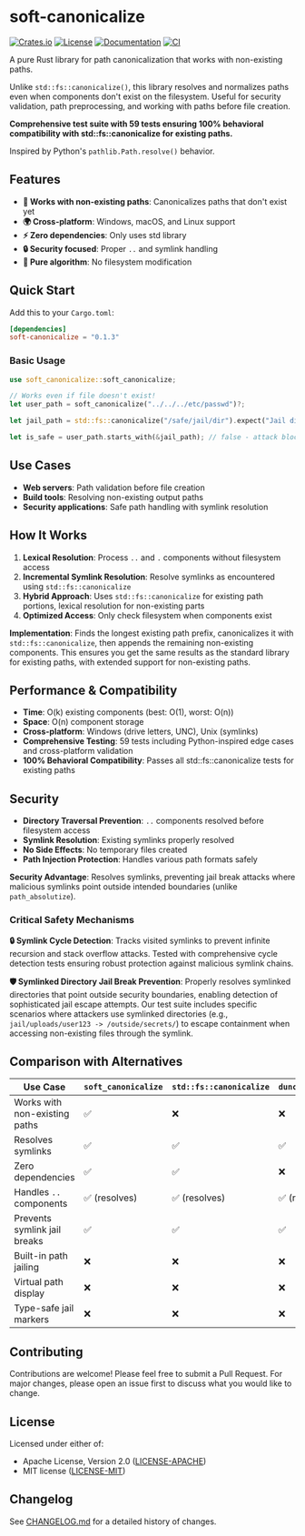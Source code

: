 # soft-canonicalize

[![Crates.io](https://img.shields.io/crates/v/soft-canonicalize.svg)](https://crates.io/crates/soft-canonicalize)
[![License](https://img.shields.io/badge/license-MIT%20OR%20Apache--2.0-blue.svg)](LICENSE-MIT)
[![Documentation](https://docs.rs/soft-canonicalize/badge.svg)](https://docs.rs/soft-canonicalize)
[![CI](https://github.com/DK26/soft-canonicalize-rs/actions/workflows/ci.yml/badge.svg)](https://github.com/DK26/soft-canonicalize-rs/actions)

A pure Rust library for path canonicalization that works with non-existing paths.

Unlike `std::fs::canonicalize()`, this library resolves and normalizes paths even when components don't exist on the filesystem. Useful for security validation, path preprocessing, and working with paths before file creation.

**Comprehensive test suite with 59 tests ensuring 100% behavioral compatibility with std::fs::canonicalize for existing paths.**

Inspired by Python's `pathlib.Path.resolve()` behavior.

## Features

- **🚀 Works with non-existing paths**: Canonicalizes paths that don't exist yet
- **🌍 Cross-platform**: Windows, macOS, and Linux support
- **⚡ Zero dependencies**: Only uses std library
- **🔒 Security focused**: Proper `..` and symlink handling
- **🧮 Pure algorithm**: No filesystem modification

## Quick Start

Add this to your `Cargo.toml`:

```toml
[dependencies]
soft-canonicalize = "0.1.3"
```

### Basic Usage

```rust
use soft_canonicalize::soft_canonicalize;

// Works even if file doesn't exist!
let user_path = soft_canonicalize("../../../etc/passwd")?;

let jail_path = std::fs::canonicalize("/safe/jail/dir").expect("Jail directory must exist");

let is_safe = user_path.starts_with(&jail_path); // false - attack blocked!
```

## Use Cases

- **Web servers**: Path validation before file creation
- **Build tools**: Resolving non-existing output paths  
- **Security applications**: Safe path handling with symlink resolution

## How It Works

1. **Lexical Resolution**: Process `..` and `.` components without filesystem access
2. **Incremental Symlink Resolution**: Resolve symlinks as encountered using `std::fs::canonicalize`
3. **Hybrid Approach**: Uses `std::fs::canonicalize` for existing path portions, lexical resolution for non-existing parts
4. **Optimized Access**: Only check filesystem when components exist

**Implementation**: Finds the longest existing path prefix, canonicalizes it with `std::fs::canonicalize`, then appends the remaining non-existing components. This ensures you get the same results as the standard library for existing paths, with extended support for non-existing paths.

## Performance & Compatibility

- **Time**: O(k) existing components (best: O(1), worst: O(n))
- **Space**: O(n) component storage  
- **Cross-platform**: Windows (drive letters, UNC), Unix (symlinks)
- **Comprehensive Testing**: 59 tests including Python-inspired edge cases and cross-platform validation
- **100% Behavioral Compatibility**: Passes all std::fs::canonicalize tests for existing paths

## Security

- **Directory Traversal Prevention**: `..` components resolved before filesystem access
- **Symlink Resolution**: Existing symlinks properly resolved
- **No Side Effects**: No temporary files created
- **Path Injection Protection**: Handles various path formats safely

**Security Advantage**: Resolves symlinks, preventing jail break attacks where malicious symlinks point outside intended boundaries (unlike `path_absolutize`).

### Critical Safety Mechanisms

**🔒 Symlink Cycle Detection**: Tracks visited symlinks to prevent infinite recursion and stack overflow attacks. Tested with comprehensive cycle detection tests ensuring robust protection against malicious symlink chains.

**🛡️ Symlinked Directory Jail Break Prevention**: Properly resolves symlinked directories that point outside security boundaries, enabling detection of sophisticated jail escape attempts. Our test suite includes specific scenarios where attackers use symlinked directories (e.g., `jail/uploads/user123 -> /outside/secrets/`) to escape containment when accessing non-existing files through the symlink.

## Comparison with Alternatives

| Use Case                      | `soft_canonicalize` | `std::fs::canonicalize` | `dunce::canonicalize` | `normpath::normalize` | `path_absolutize::absolutize` | `jailed-path`       |
| ----------------------------- | ------------------- | ----------------------- | --------------------- | --------------------- | ----------------------------- | ------------------- |
| Works with non-existing paths | ✅                   | ❌                       | ❌                     | ✅                     | ✅                             | ✅                   |
| Resolves symlinks             | ✅                   | ✅                       | ✅                     | ❌                     | ❌                             | ✅                   |
| Zero dependencies             | ✅                   | ✅                       | ❌                     | ❌                     | ❌                             | ❌ (uses this crate) |
| Handles `..` components       | ✅ (resolves)        | ✅ (resolves)            | ✅ (resolves)          | ✅ (resolves)          | ✅ (resolves/validates)        | ✅ (clamps to jail)  |
| Prevents symlink jail breaks  | ✅                   | ✅                       | ✅                     | N/A                   | ❌ (vulnerable)                | ✅                   |
| Built-in path jailing         | ❌                   | ❌                       | ❌                     | ❌                     | ❌ (validation only)           | ✅ (enforcement)     |
| Virtual path display          | ❌                   | ❌                       | ❌                     | ❌                     | ✅                             | ✅                   |
| Type-safe jail markers        | ❌                   | ❌                       | ❌                     | ❌                     | ❌                             | ✅                   |

## Contributing

Contributions are welcome! Please feel free to submit a Pull Request. For major changes, please open an issue first to discuss what you would like to change.

## License

Licensed under either of:
- Apache License, Version 2.0 ([LICENSE-APACHE](LICENSE-APACHE))
- MIT license ([LICENSE-MIT](LICENSE-MIT))

## Changelog

See [CHANGELOG.md](CHANGELOG.md) for a detailed history of changes.
